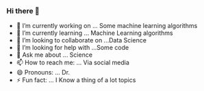 ### Hi there 👋


- 🔭 I’m currently working on ... Some machine learning algorithms
- 🌱 I’m currently learning ... Machine Learning algorithms
- 👯 I’m looking to collaborate on ...Data Science
- 🤔 I’m looking for help with ...Some code
- 💬 Ask me about ... Science 
- 📫 How to reach me: ... Via social media
- 😄 Pronouns: ... Dr.
- ⚡ Fun fact: ... I Know a thing of a lot topics
